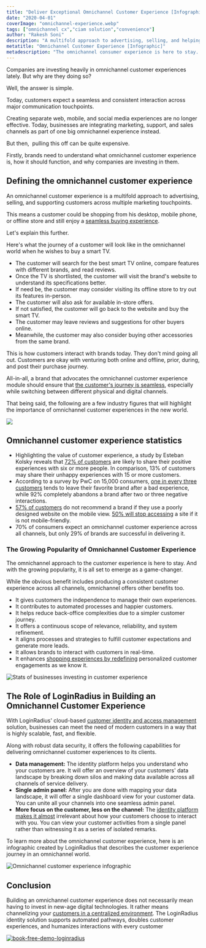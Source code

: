 ```yaml
---
title: "Deliver Exceptional Omnichannel Customer Experience [Infographic]"
date: "2020-04-01"
coverImage: "omnichannel-experience.webp"
tags: ["omnichannel cx","ciam solution","convenience"]
author: "Rakesh Soni"
description: "A multifold approach to advertising, selling, and helping consumers through various marketing touchpoints is an omnichannel consumer experience. To learn more, check out the infographic."
metatitle: "Omnichannel Customer Experience [Infographic]"
metadescription: "The omnichannel consumer experience is here to stay. And it is all set to emerge as a game-changer with rising popularity. Check out the infographic to know how."
---
```



Companies are investing heavily in omnichannel customer experiences lately. But why are they doing so?

Well, the answer is simple.

Today, customers expect a seamless and consistent interaction across major communication touchpoints.

Creating separate web, mobile, and social media experiences are no longer effective. Today, businesses are integrating marketing, support, and sales channels as part of one big omnichannel experience instead.

But then,  pulling this off can be quite expensive. 

Firstly, brands need to understand what omnichannel customer experience is, how it should function, and why companies are investing in them.

## Defining the omnichannel customer experience

An omnichannel customer experience is a multifold approach to advertising, selling, and supporting customers across multiple marketing touchpoints. 

This means a customer could be shopping from his desktop, mobile phone, or offline store and still enjoy a [seamless buying experience](https://www.loginradius.com/blog/2019/11/improve-customer-experience-ecommerce/). 

Let's explain this further.

Here's what the journey of a customer will look like in the omnichannel world when he wishes to buy a smart TV.

- The customer will search for the best smart TV online, compare features with different brands, and read reviews.
- Once the TV is shortlisted, the customer will visit the brand's website to understand its specifications better.
- If need be, the customer may consider visiting its offline store to try out its features in-person. 
- The customer will also ask for available in-store offers.
- If not satisfied, the customer will go back to the website and buy the smart TV.
- The customer may leave reviews and suggestions for other buyers online.
- Meanwhile, the customer may also consider buying other accessories from the same brand.

This is how customers interact with brands today. They don't mind going all out. Customers are okay with venturing both online and offline, prior, during, and post their purchase journey. 

All-in-all, a brand that advocates the omnichannel customer experience module should ensure that [the customer's journey is seamless](https://www.loginradius.com/customer-experience-solutions/), especially while switching between different physical and digital channels.

That being said, the following are a few industry figures that will highlight the importance of omnichannel customer experiences in the new world.

[![](omnichannel-customer-experience-whitepaper-1024x310.webp)](https://www.loginradius.com/resource/omnichannel-retailer-customer-experience)

## Omnichannel customer experience statistics

- Highlighting the value of customer experience, a study by Esteban Kolsky reveals that [72% of customers](http://www.slideshare.net/ekolsky/cx-for-executives) are likely to share their positive experiences with six or more people. In comparison, 13% of customers may share their unhappy experiences with 15 or more customers.
- According to a survey by PwC on 15,000 consumers, [one in every three customers](https://www.pwc.com/us/en/retail-consumer/publications/assets/pwc-retailing-2020.pdf) tends to leave their favorite brand after a bad experience, while 92% completely abandons a brand after two or three negative interactions.
- [57% of customers](https://www.socpub.com/articles/the-5-mobile-marketing-mistakes-infographic-14849) do not recommend a brand if they use a poorly designed website on the mobile view. [50% will stop accessing](https://www.business2community.com/marketing/38-mobile-marketing-statistics-you-need-to-know-02185085) a site if it is not mobile-friendly.
- 70% of consumers expect an omnichannel customer experience across all channels, but only 29% of brands are successful in delivering it.

### The Growing Popularity of Omnichannel Customer Experience

The omnichannel approach to the customer experience is here to stay. And with the growing popularity, it is all set to emerge as a game-changer. 

While the obvious benefit includes producing a consistent customer experience across all channels, omnichannel offers other benefits too.

- It gives customers the independence to manage their own experiences. 
- It contributes to automated processes and happier customers.
- It helps reduce back-office complexities due to a simpler customer journey. 
- It offers a continuous scope of relevance, reliability, and system refinement. 
- It aligns processes and strategies to fulfill customer expectations and generate more leads.
- It allows brands to interact with customers in real-time.
- It enhances [shopping experiences by redefining](https://www.loginradius.com/blog/2018/11/improving-customer-experience-in-the-retail-e-commerce-industry/) personalized customer engagements as we know it.

![Stats of businesses investing in customer experience](omnichallel-2.webp)

## The Role of LoginRadius in Building an Omnichannel Customer Experience

With LoginRadius' cloud-based [customer identity and access management](https://www.loginradius.com/blog/2019/06/customer-identity-and-access-management/) solution, businesses can meet the need of modern customers in a way that is highly scalable, fast, and flexible. 

Along with robust data security, it offers the following capabilities for delivering omnichannel customer experiences to its clients.

- **Data management:** The identity platform helps you understand who your customers are. It will offer an overview of your customers' data landscape by breaking down silos and making data available across all channels of service delivery. 
- **Single admin panel:** After you are done with mapping your data landscape, it will offer a single dashboard view for your customer data. You can unite all your channels into one seamless admin panel.
- **More focus on the customer, less on the channel:** The [identity platform makes it almost](https://www.loginradius.com/blog/2019/10/digital-identity-management/) irrelevant about how your customers choose to interact with you. You can view your customer activities from a single panel rather than witnessing it as a series of isolated remarks.

To learn more about the omnichannel customer experience, here is an infographic created by LoginRadius that describes the customer experience journey in an omnichannel world.

![Omnichannel customer experience infographic](Making-Customers-Feel-Seen-in-an-Omnichannel-World-1-scaled.webp)

## Conclusion

Building an omnichannel customer experience does not necessarily mean having to invest in new-age digital technologies. It rather means channelizing your [customers in a centralized environment](https://www.loginradius.com/blog/identity/identity-as-a-service-for-business/). The LoginRadius identity solution supports automated pathways, doubles customer experiences, and humanizes interactions with every customer

[![book-free-demo-loginradius](../../assets/book-a-demo-loginradius.webp)](https://www.loginradius.com/contact-us?utm_source=blog&utm_medium=web&utm_campaign=omnichannel-customer-experience)
